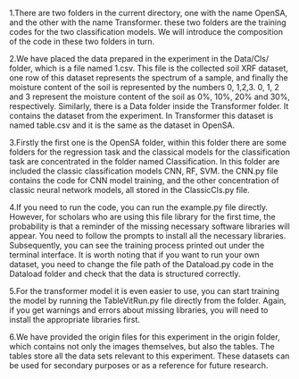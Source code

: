 1.There are two folders in the current directory, one with the name OpenSA, and the other with the name Transformer. these two folders are the training codes for the two classification models. We will introduce the composition of the code in these two folders in turn.

2.We have placed the data prepared in the experiment in the Data/Cls/ folder, which is a file named 1.csv. This file is the collected soil XRF dataset, one row of this dataset represents the spectrum of a sample, and finally the moisture content of the soil is represented by the numbers 0, 1,2,3. 0, 1, 2 and 3 represent the moisture content of the soil as 0%, 10%, 20% and 30%, respectively. Similarly, there is a Data folder inside the Transformer folder. It contains the dataset from the experiment. In Transformer this dataset is named table.csv and it is the same as the dataset in OpenSA.

3.Firstly the first one is the OpenSA folder, within this folder there are some folders for the regression task and the classical models for the classification task are concentrated in the folder named Classification. In this folder are included the classic classification models CNN, RF, SVM. the CNN.py file contains the code for CNN model training, and the other concentration of classic neural network models, all stored in the ClassicCls.py file.

4.If you need to run the code, you can run the example.py file directly. However, for scholars who are using this file library for the first time, the probability is that a reminder of the missing necessary software libraries will appear. You need to follow the prompts to install all the necessary libraries. Subsequently, you can see the training process printed out under the terminal interface. It is worth noting that if you want to run your own dataset, you need to change the file path of the Dataload.py code in the Dataload folder and check that the data is structured correctly.

5.For the transformer model it is even easier to use, you can start training the model by running the TableVitRun.py file directly from the folder. Again, if you get warnings and errors about missing libraries, you will need to install the appropriate libraries first.

6.We have provided the origin files for this experiment in the origin folder, which contains not only the images themselves, but also the tables. The tables store all the data sets relevant to this experiment. These datasets can be used for secondary purposes or as a reference for future research.
